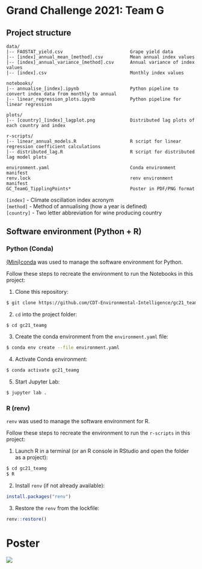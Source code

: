 # Grand Challenge 2021: Team G

## Project structure
```
data/
|-- FAOSTAT_yield.csv                         Grape yield data
|-- [index]_annual_mean_[method].csv          Mean annual index values
|-- [index]_annual_variance_[method].csv      Annual variance of index values 
|-- [index].csv                               Monthly index values

notebooks/
|-- annualise_[index].ipynb                   Python pipeline to convert index data from monthly to annual
|-- linear_regression_plots.ipynb             Python pipeline for linear regression

plots/
|-- [country]_[index]_lagplot.png             Distributed lag plots of each country and index

r-scripts/
|-- linear_annual_models.R                    R script for linear regression coefficient calculations
|-- distributed_lag.R                         R script for distributed lag model plots

environment.yaml                              Conda environment manifest
renv.lock                                     renv environment manifest
GC_TeamG_TipplingPoints*                      Poster in PDF/PNG format
```

`[index]`   - Climate oscillation index acronym <br>
`[method]`  - Method of annualising (how a year is defined) <br>
`[country]` - Two letter abbreviation for wine producing country <br>

## Software environment (Python + R)

### Python (Conda)
[(Mini)conda](https://docs.conda.io/en/latest/miniconda.html) was used to manage the software environment for Python.

Follow these steps to recreate the environment to run the Notebooks in this project:

1. Clone this repository:
```bash
$ git clone https://github.com/CDT-Environmental-Intelligence/gc21_teamg.git
```

2. `cd` into the project folder:
```bash
$ cd gc21_teamg
```

3. Create the conda environment from the `environment.yaml` file:
```bash
$ conda env create --file environment.yaml
```

4. Activate Conda environment:
```bash
$ conda activate gc21_teamg
```

5. Start Jupyter Lab:
```bash
$ jupyter lab .
```

### R (renv)
`renv` was used to manage the software environment for R.

Follow these steps to recreate the environment to run the `r-scripts` in this project:

1. Launch R in a terminal (or an R console in RStudio and open the folder as a project):
```bash
$ cd gc21_teamg
$ R
```

2. Install `renv` (if not already available):
```R
install.packages("renv")
```

3. Restore the `renv` from the lockfile:
```R
renv::restore()
```

# Poster
<image src="poster/GC_TeamG_TipplingPoints_poster.png"/>
